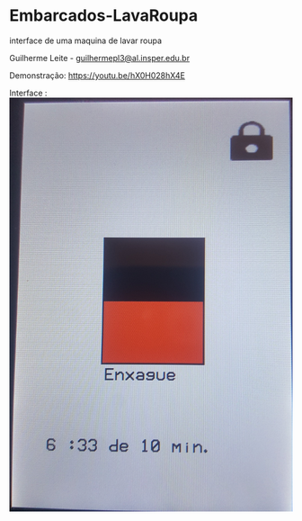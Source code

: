 # Embarcados-LavaRoupa

interface de uma maquina de lavar roupa



Guilherme Leite - guilhermepl3@al.insper.edu.br

Demonstração: https://youtu.be/hX0H028hX4E

Interface :
![alt text](interface.jpg "Interface")
